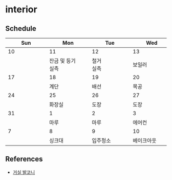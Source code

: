# interior

## Schedule
|     Sun     |     Mon     |     Tue     |     Wed     |     Thu     |     Fri     |     Sat     |
|-|-|-|-|-|-|-|
| 10 | 11 | 12 | 13 | 14 | 15 | 16 |
|  | 잔금 및 등기<br />실측 | 철거<br />실측 | 보일러 | 창호 | 창호 |  |
| 17 | 18 | 19 | 20 | 21 | 22 | 23 |
|  | 계단 | 배선 | 목공 | 목공 | 화장실 |  |
| 24 | 25 | 26 | 27 | 28 | 29 | 30 |
|  | 화장실 | 도장 | 도장 | 도장 | 도장 |  |
| 31 | 1 | 2 | 3 | 4 | 5 | 6 |
|  | 마루 | 마루 | 에어컨 | 폴딩도어 | 전기 |  |
| 7 | 8 | 9 | 10 | 11 | 12 | 13 |
|  | 싱크대 | 입주청소 | 베이크아웃 | 이사 |  |  |

## References
* [거실 발코니](https://www.youtube.com/watch?v=kjX69dmPuZI&list=PLi-etruiVNGxT7ef6_AclnTOe9b0lWDaz)
